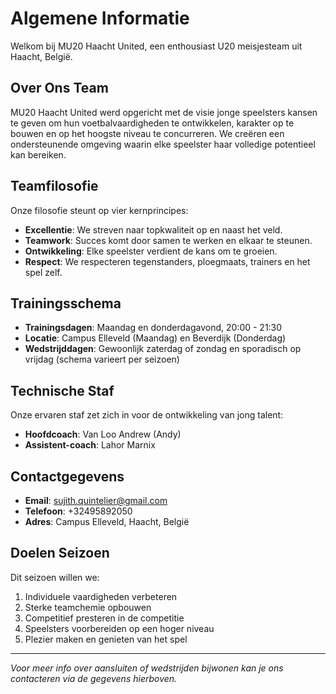# Algemene Informatie

Welkom bij MU20 Haacht United, een enthousiast U20 meisjesteam uit Haacht, België.

## Over Ons Team

MU20 Haacht United werd opgericht met de visie jonge speelsters kansen te geven om hun voetbalvaardigheden te ontwikkelen, karakter op te bouwen en op het hoogste niveau te concurreren. We creëren een ondersteunende omgeving waarin elke speelster haar volledige potentieel kan bereiken.

## Teamfilosofie

Onze filosofie steunt op vier kernprincipes:

- **Excellentie**: We streven naar topkwaliteit op en naast het veld.
- **Teamwork**: Succes komt door samen te werken en elkaar te steunen.
- **Ontwikkeling**: Elke speelster verdient de kans om te groeien.
- **Respect**: We respecteren tegenstanders, ploegmaats, trainers en het spel zelf.

## Trainingsschema

- **Trainingsdagen**: Maandag en donderdagavond, 20:00 - 21:30
- **Locatie**: Campus Elleveld (Maandag) en Beverdijk (Donderdag)
- **Wedstrijddagen**: Gewoonlijk zaterdag of zondag en sporadisch op vrijdag (schema varieert per seizoen)

## Technische Staf

Onze ervaren staf zet zich in voor de ontwikkeling van jong talent:

- **Hoofdcoach**: Van Loo Andrew (Andy)
- **Assistent-coach**: Lahor Marnix

## Contactgegevens

- **Email**: sujith.quintelier@gmail.com
- **Telefoon**: +32495892050
- **Adres**: Campus Elleveld, Haacht, België

## Doelen Seizoen

Dit seizoen willen we:

1. Individuele vaardigheden verbeteren
2. Sterke teamchemie opbouwen
3. Competitief presteren in de competitie
4. Speelsters voorbereiden op een hoger niveau
5. Plezier maken en genieten van het spel

---

*Voor meer info over aansluiten of wedstrijden bijwonen kan je ons contacteren via de gegevens hierboven.*
